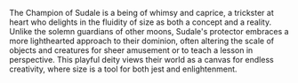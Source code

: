 The Champion of Sudale is a being of whimsy and caprice, a trickster at heart who delights in the fluidity of size as
both a concept and a reality. Unlike the solemn guardians of other moons, Sudale's protector embraces a more
lighthearted approach to their dominion, often altering the scale of objects and creatures for sheer amusement or to
teach a lesson in perspective. This playful deity views their world as a canvas for endless creativity, where size is a
tool for both jest and enlightenment.
